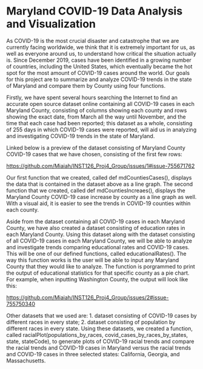 # Maryland COVID-19 Data Analysis and Visualization

As COVID-19 is the most crucial disaster and catastrophe that we are currently facing worldwide, we think that it is extremely important for us, as well as everyone around us, to understand how critical the situation actually is. Since December 2019, cases have been identified in a growing number of countries, including the United States, which eventually became the hot spot for the most amount of COVID-19 cases around the world. Our goals for this project are to summarize and analyze COVID-19 trends in the state of Maryland and compare them by County using four functions. 

Firstly, we have spent several hours searching the Internet to find an accurate open source dataset online containing all COVID-19 cases in each Maryland County, consisting of columns showing each county and rows showing the exact date, from March all the way until November, and the time that each case had been reported; this dataset as a whole, consisting of 255 days in which COVID-19 cases were reported, will aid us in analyzing and investigating COVID-19 trends in the state of Maryland. 

Linked below is a preview of the dataset consisting of Maryland County COVID-19 cases that we have chosen, consisting of the first few rows:

https://github.com/Miaiah/INST126_Proj4_Group/issues/1#issue-755671762

Our first function that we created, called def mdCountiesCases(), displays the data that is contained in the dataset above as a line graph. The second function that we created, called def mdCountiesIncreaes(), displays the Maryland County COVID-19 case increase by county as a line graph as well. With a visual aid, it is easier to see the trends in COVID-19 counties within each county.


Aside from the dataset containing all COVID-19 cases in each Maryland County, we have also created a dataset consisting of education rates in each Maryland County. Using this dataset along with the dataset consisting of all COVID-19 cases in each Maryland County, we will be able to analyze and investigate trends comparing educational rates and COVID-19 cases. This will be one of our defined functions, called educationalRates(). The way this function works is the user will be able to input any Maryland County that they would like to analyze. The function is porgrammed to print the output of educational statistics for that specific county as a pie chart. For example, when inputting Washington County, the output will look like this:

https://github.com/Miaiah/INST126_Proj4_Group/issues/2#issue-755750340

Other datasets that we used are: 1. dataset consisting of COVID-19 cases by different races in every state; 2. dataset consisting of population by different races in every state. Using these datasets, we created a function, called racialPlot(populations_by_races, covid_cases_by_races_by_states, state, stateCode), to generate plots of COVID-19 racial trends and compare the racial trends and COVID-19 cases in Maryland versus the racial trends and COVID-19 cases in three selected states: California, Georgia, and Massachusetts.
